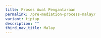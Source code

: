 ```yaml
---
title: Proses Awal Pengantaraan
permalink: /pre-mediation-process-malay/
variant: tiptap
description: ""
third_nav_title: Malay
---
```

